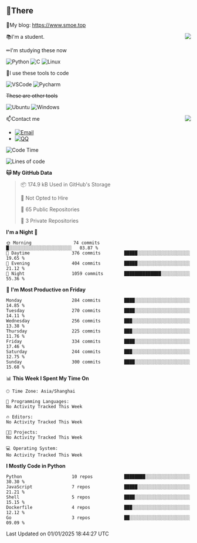 
## 👏There

📰My blog: https://www.smoe.top

<img align="right" src="https://github-readme-stats.vercel.app/api/top-langs/?username=AkashiCoin"/>


📚I'm a student.

✏I'm studying these now

![Python](https://img.shields.io/badge/-Python-blue?style=flat-square&logo=Python&logoColor=fff)
![C](https://img.shields.io/badge/-C-585858?style=flat-square&logo=C&logoColor=fff)
![Linux](https://img.shields.io/badge/-Linux-black?style=flat-square&logo=Linux&logoColor=fff)

🔨I use these tools to code

![VSCode](https://img.shields.io/badge/-VSCode-blue?style=flat-square&logo=visualstudiocode&logoColor=fff)
![Pycharm](https://img.shields.io/badge/-Pycharm-green?style=flat-square&logo=pycharm&logoColor=fff)

 ~~These are other tools~~

![Ubuntu](https://img.shields.io/badge/-Ubuntu-orange?style=flat-square&logo=Ubuntu&logoColor=fff)
![Windows](https://img.shields.io/badge/-Windows-blue?style=flat-square&logo=Windows&logoColor=fff)

<img align="right" src="https://github-readme-stats.vercel.app/api?username=AkashiCoin" />


📫Contact me

* [![Email](https://img.shields.io/badge/Email-l1040186796@gmail.com-1?style=social&logoColor=fff)](mailto:l1040186796@gmail.com)
* [![QQ](https://img.shields.io/badge/QQ-1040186796-1?style=social&logoColor=fff)](tencent://AddContact/?fromId=45&fromSubId=1&subcmd=all&uin=1040186796&website=www.oicqzone.com)

<!--START_SECTION:waka-->
![Code Time](http://img.shields.io/badge/Code%20Time-1%2C372%20hrs%2050%20mins-blue)

![Lines of code](https://img.shields.io/badge/From%20Hello%20World%20I%27ve%20Written-361.7%20thousand%20lines%20of%20code-blue)

**🐱 My GitHub Data** 

> 📦 174.9 kB Used in GitHub's Storage 
 > 
> 🚫 Not Opted to Hire
 > 
> 📜 65 Public Repositories 
 > 
> 🔑 3 Private Repositories 
 > 
**I'm a Night 🦉** 

```text
🌞 Morning                74 commits          █░░░░░░░░░░░░░░░░░░░░░░░░   03.87 % 
🌆 Daytime                376 commits         █████░░░░░░░░░░░░░░░░░░░░   19.65 % 
🌃 Evening                404 commits         █████░░░░░░░░░░░░░░░░░░░░   21.12 % 
🌙 Night                  1059 commits        ██████████████░░░░░░░░░░░   55.36 % 
```
📅 **I'm Most Productive on Friday** 

```text
Monday                   284 commits         ████░░░░░░░░░░░░░░░░░░░░░   14.85 % 
Tuesday                  270 commits         ████░░░░░░░░░░░░░░░░░░░░░   14.11 % 
Wednesday                256 commits         ███░░░░░░░░░░░░░░░░░░░░░░   13.38 % 
Thursday                 225 commits         ███░░░░░░░░░░░░░░░░░░░░░░   11.76 % 
Friday                   334 commits         ████░░░░░░░░░░░░░░░░░░░░░   17.46 % 
Saturday                 244 commits         ███░░░░░░░░░░░░░░░░░░░░░░   12.75 % 
Sunday                   300 commits         ████░░░░░░░░░░░░░░░░░░░░░   15.68 % 
```


📊 **This Week I Spent My Time On** 

```text
🕑︎ Time Zone: Asia/Shanghai

💬 Programming Languages: 
No Activity Tracked This Week

🔥 Editors: 
No Activity Tracked This Week

🐱‍💻 Projects: 
No Activity Tracked This Week

💻 Operating System: 
No Activity Tracked This Week
```

**I Mostly Code in Python** 

```text
Python                   10 repos            ████████░░░░░░░░░░░░░░░░░   30.30 % 
JavaScript               7 repos             █████░░░░░░░░░░░░░░░░░░░░   21.21 % 
Shell                    5 repos             ████░░░░░░░░░░░░░░░░░░░░░   15.15 % 
Dockerfile               4 repos             ███░░░░░░░░░░░░░░░░░░░░░░   12.12 % 
Go                       3 repos             ██░░░░░░░░░░░░░░░░░░░░░░░   09.09 % 
```




 Last Updated on 01/01/2025 18:44:27 UTC
<!--END_SECTION:waka-->
